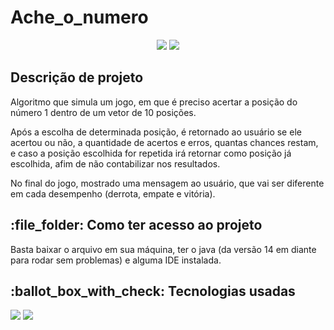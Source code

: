 <h1> Ache_o_numero</h1>
<p align="center">
   <img src="https://img.shields.io/badge/STATUS-FINALIZADO-blue?style=for-the-badge&logo=java"/>
   <img src="https://img.shields.io/github/last-commit/Samuel-045/Ache_o_Numero/main?style=for-the-badge&color=blue"/>
</p>

<h2>Descrição de projeto</h2>
Algoritmo que simula um jogo, em que é preciso acertar a posição do número 1 dentro de um vetor de 10 posições.

Após a escolha de determinada posição, é retornado ao usuário se ele acertou ou não, a quantidade de acertos e erros, quantas chances restam, e caso a posição escolhida for repetida irá retornar 
como posição já escolhida, afim de não contabilizar nos resultados.

No final do jogo, mostrado uma mensagem ao usuário, que vai ser diferente em cada desempenho (derrota, empate e vitória).

  <h2>:file_folder: Como ter acesso ao projeto</h2>
  Basta baixar o arquivo em sua máquina, ter o java (da versão 14 em diante para rodar sem problemas) e alguma IDE instalada.
  
<h2> :ballot_box_with_check: Tecnologias usadas </h2>
<p align="left">  
   <img src="https://img.shields.io/badge/Eclipse-2C2255?style=for-the-badge&logo=eclipse&logoColor=white"/>
   <img  src="https://img.shields.io/badge/Java-ED8B00?style=for-the-badge&logo=openjdk&logoColor=white"/>
</p>
